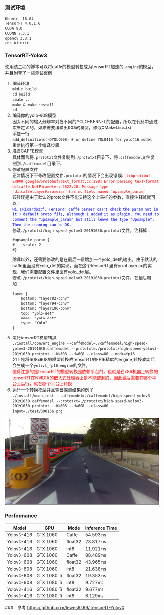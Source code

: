 
### 测试环境

    Ubuntu  16.04
    TensorRT 4.0.1.6
    CUDA 9.0
    CUDNN 7.3.1
    opencv 3.3.1
    ros kinetic

### TensorRT-Yolov3
使用该工程的脚本可以将caffe的模型转换成为tensorRT加速的`.engine`的模型，并且附带了一些测试案例  
1. 编译环境  
`mkdir build`  
`cd build`  
`cmake ..`  
`make & make install`  
`cd ..`  
2. 编译你的yolo-608模型  
因为不同的输入分辨率对应不同的YOLO-KERNEL的配置，所以在代码中通过宏来定义的，如果需要编译出608的模型，修改CMakeLists.txt  
添加一行:  
`add_definitions(-DYOLO608) # or define YOLO416 for yolo416 model`  
重新执行第一步编译步骤  
3. 准备CAFFE模型  
具体而言将`.prototxt`文件复制到`./prototxt`目录下，将`.caffemodel`文件复制到`./caffemodel`目录下。  
4. 修改配置文件  
正常情况下不修改配置文件`.prototxt`的情况下会出现错误:  <font color=red>```[libprotobuf ERROR google/protobuf/text_format.cc:298] Error parsing text-format ditcaffe.NetParameter: 2622:20: Message type "ditcaffe.LayerParameter" has no field named "upsample_param"```</font>  
该错误是由于默认的proto文件不能支持这个上采样的参数，直接注释掉就可以：  
<font color=blue>```Hi，@Ricardozzf. TensorRT caffe parser can't check the param not in it's default proto file, although I added it as plugin. You need to comment the "upsample_param" but still leave the type "Upsample". Then the running can be OK.```</font>  
修改`./prototxt/high-speed-yolov3-20191030.prototxt`文件，注释掉：  
    ```
    #upsample_param {
    #    scale: 2
    #}
    ```
    除此以外，还需要修改的是在最后一层增加一个yolo_det的输出，由于默认的caffe里面没有yolo_det的实现，而在这个tensorRT里有yoloLayer.cu的实现，我们需要配置文件里面有yolo_det层。  
    修改`./prototxt/high-speed-yolov3-20191030.prototxt`文件，在最后增加：  
    ```
    layer {
        bottom: "layer82-conv"
        bottom: "layer94-conv"
        bottom: "layer106-conv"
        top: "yolo-det"
        name: "yolo-det"
        type: "Yolo"
    }
    ```
5. 进行tensorRT模型转换  
`./install/convert_engine --caffemodel=./caffemodel/high-speed-yolov3-20191030.caffemodel --prototxt=./prototxt/high-speed-yolov3-20191030.prototxt --W=608 --H=608 --class=80 --mode=fp16`  
如上是将608x608的模型转换成tensorRT的FP16精度的engine,转换成功后会生成一个`yolov3_fp16.engine`的文件。  
<font color=red>值得注意的是tensorRT的模型转换是依赖平台的，也就是在x86机器上转换的tensorRT在NVIDIA的嵌入式处理器上是不能使用的，因此最后需要在哪个平台上运行，就在哪个平台上转换</font>  
6. 运行一个转换模型并且输出探测结果的例子  
`./install/main_test --caffemodel=./caffemodel/high-speed-yolov3-20191030.caffemodel --prototxt=./prototxt/high-speed-yolov3-20191030.prototxt --W=608 --H=608 --class=80 --input=./test/000156.png`  
<div align=center><img src="img/tensorRT_det.png"/></div>  


### Performance

Model | GPU | Mode | Inference Time
-- | -- | -- | -- 
Yolov3-416 |  GTX 1060 | Caffe | 54.593ms
Yolov3-416 |  GTX 1060 | float32 | 23.817ms
Yolov3-416 |  GTX 1060 | int8 | 11.921ms
Yolov3-608 |  GTX 1060 | Caffe | 88.489ms
Yolov3-608 | GTX 1060 | float32 | 43.965ms
Yolov3-608 |  GTX 1060 | int8 | 21.638ms
Yolov3-608 | GTX 1080 Ti | float32 | 19.353ms
Yolov3-608 | GTX 1080 Ti | int8 | 9.727ms
Yolov3-416 |  GTX 1080 Ti | float32 | 9.677ms
Yolov3-416 |  GTX 1080 Ti | int8 | 6.129ms  | li


###　参考
https://github.com/lewes6369/TensorRT-Yolov3
